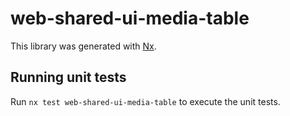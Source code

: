 # web-shared-ui-media-table

This library was generated with [Nx](https://nx.dev).

## Running unit tests

Run `nx test web-shared-ui-media-table` to execute the unit tests.
